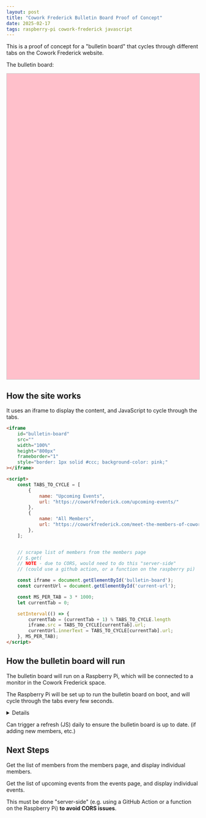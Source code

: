 ```yaml
---
layout: post
title: "Cowork Frederick Bulletin Board Proof of Concept"
date: 2025-02-17
tags: raspberry-pi cowork-frederick javascript
---
```


This is a proof of concept for a "bulletin board" that cycles through different tabs on the Cowork Frederick website.

The bulletin board:

<code id="current-url"></code>
<iframe
    id="bulletin-board"
    src=""
    width="100%"
    height="800px"
    frameborder="1"
    style="border: 1px solid #ccc; background-color: pink;"
></iframe>

<script>
    const TABS_TO_CYCLE = [
        {
            name: "Upcoming Events",
            url: "https://coworkfrederick.com/upcoming-events/"
        },
        {
            name: "All Members",
            url: "https://coworkfrederick.com/meet-the-members-of-cowork-frederick/",
        },
    ];


    // scrape list of members from the members page
    // $.get(
    // NOTE - due to CORS, would need to do this "server-side"
    // (could use a github action, or a function on the raspberry pi)

    const iframe = document.getElementById('bulletin-board');
    const currentUrl = document.getElementById('current-url');

    const MS_PER_TAB = 3 * 1000;
    let currentTab = 0;

    setInterval(() => {
        currentTab = (currentTab + 1) % TABS_TO_CYCLE.length
        iframe.src = TABS_TO_CYCLE[currentTab].url;
        currentUrl.innerText = TABS_TO_CYCLE[currentTab].url;
    }, MS_PER_TAB);
</script>

## How the site works

It uses an iframe to display the content, and JavaScript to cycle through the tabs.

```html
<iframe
    id="bulletin-board"
    src=""
    width="100%"
    height="800px"
    frameborder="1"
    style="border: 1px solid #ccc; background-color: pink;"
></iframe>

<script>
    const TABS_TO_CYCLE = [
        {
            name: "Upcoming Events",
            url: "https://coworkfrederick.com/upcoming-events/"
        },
        {
            name: "All Members",
            url: "https://coworkfrederick.com/meet-the-members-of-cowork-frederick/",
        },
    ];


    // scrape list of members from the members page
    // $.get(
    // NOTE - due to CORS, would need to do this "server-side"
    // (could use a github action, or a function on the raspberry pi)

    const iframe = document.getElementById('bulletin-board');
    const currentUrl = document.getElementById('current-url');

    const MS_PER_TAB = 3 * 1000;
    let currentTab = 0;

    setInterval(() => {
        currentTab = (currentTab + 1) % TABS_TO_CYCLE.length
        iframe.src = TABS_TO_CYCLE[currentTab].url;
        currentUrl.innerText = TABS_TO_CYCLE[currentTab].url;
    }, MS_PER_TAB);
</script>
```

## How the bulletin board will run

The bulletin board will run on a Raspberry Pi, which will be connected to a monitor in the Cowork Frederick space.

The Raspberry Pi will be set up to run the bulletin board on boot, and will cycle through the tabs every few seconds.

<details>

<blockquote>
    <p>Triggering Website on Linux Boot</p>
    <p> To trigger loading a specific website on Linux boot, you can use systemd to start a web browser with a specific URL. Create a systemd user service file in ~/.config/systemd/user and add the following content:</p>
    <pre><code>
[Unit]
Description=Start Firefox
PartOf=graphical-session.target

[Service]
ExecStart=/usr/bin/firefox https://example.com
Type=simple
Restart=on-failure

[Install]
WantedBy=xsession.target
</code></pre>
    <p>Replace https://example.com with the URL you want to open. Enable and start the service with the following commands:</p>
    <pre><code>
systemctl --user enable firefox
systemctl --user start firefox
</code></pre>

https://unix.stackexchange.com/questions/575527/opening-web-browser-on-boot
</blockquote>

</details>

Can trigger a refresh (JS) daily to ensure the bulletin board is up to date. (if adding new members, etc.)

## Next Steps

Get the list of members from the members page, and display individual members.

Get the list of upcoming events from the events page, and display individual events.

This must be done "server-side" (e.g. using a GitHub Action or a function on the Raspberry Pi) **to avoid CORS issues**.



